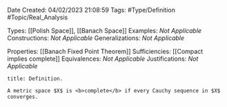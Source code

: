 <div class="topSpace"></div>

Date Created: 04/02/2023 21:08:59
Tags: #Type/Definition #Topic/Real_Analysis

Types: [[Polish Space]], [[Banach Space]]
Examples: <i>Not Applicable</i>
Constructions: <i>Not Applicable</i>
Generalizations: <i>Not Applicable</i>

Properties: [[Banach Fixed Point Theorem]]
Sufficiencies: [[Compact implies complete]]
Equivalences: <i>Not Applicable</i>
Justifications: <i>Not Applicable</i>

``` ad-Definition
title: Definition.

A metric space $X$ is <b>complete</b> if every Cauchy sequence in $X$ converges.

```
